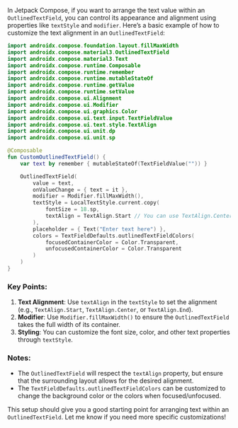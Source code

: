 In Jetpack Compose, if you want to arrange the text value within an `OutlinedTextField`, you can control its appearance and alignment using properties like `textStyle` and `modifier`. Here’s a basic example of how to customize the text alignment in an `OutlinedTextField`:

```kotlin
import androidx.compose.foundation.layout.fillMaxWidth
import androidx.compose.material3.OutlinedTextField
import androidx.compose.material3.Text
import androidx.compose.runtime.Composable
import androidx.compose.runtime.remember
import androidx.compose.runtime.mutableStateOf
import androidx.compose.runtime.getValue
import androidx.compose.runtime.setValue
import androidx.compose.ui.Alignment
import androidx.compose.ui.Modifier
import androidx.compose.ui.graphics.Color
import androidx.compose.ui.text.input.TextFieldValue
import androidx.compose.ui.text.style.TextAlign
import androidx.compose.ui.unit.dp
import androidx.compose.ui.unit.sp

@Composable
fun CustomOutlinedTextField() {
    var text by remember { mutableStateOf(TextFieldValue("")) }

    OutlinedTextField(
        value = text,
        onValueChange = { text = it },
        modifier = Modifier.fillMaxWidth(),
        textStyle = LocalTextStyle.current.copy(
            fontSize = 18.sp,
            textAlign = TextAlign.Start // You can use TextAlign.Center or TextAlign.End
        ),
        placeholder = { Text("Enter text here") },
        colors = TextFieldDefaults.outlinedTextFieldColors(
            focusedContainerColor = Color.Transparent,
            unfocusedContainerColor = Color.Transparent
        )
    )
}
```

### Key Points:
1. **Text Alignment**: Use `textAlign` in the `textStyle` to set the alignment (e.g., `TextAlign.Start`, `TextAlign.Center`, or `TextAlign.End`).
2. **Modifier**: Use `Modifier.fillMaxWidth()` to ensure the `OutlinedTextField` takes the full width of its container.
3. **Styling**: You can customize the font size, color, and other text properties through `textStyle`.

### Notes:
- The `OutlinedTextField` will respect the `textAlign` property, but ensure that the surrounding layout allows for the desired alignment.
- The `TextFieldDefaults.outlinedTextFieldColors` can be customized to change the background color or the colors when focused/unfocused.

This setup should give you a good starting point for arranging text within an `OutlinedTextField`. Let me know if you need more specific customizations!
